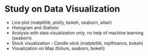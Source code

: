 # Study on Data Visualization
- Line plot (matplitlib, plotly, bokeh, seaborn, altair)
- Histogram and Statistic
- Analysis with data visualization only, no help of machine learning (seaborn)
- Stock visualization - Candle stick (matplotlib, mplfinance, bokeh)
- Visualization on Map (folium, seaborn, bokeh) 
